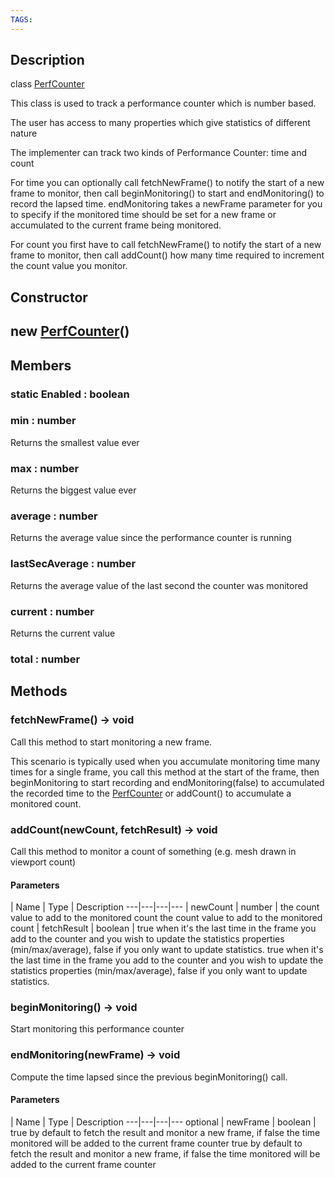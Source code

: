 ```yaml
---
TAGS:
---
```

## Description

class [PerfCounter](/classes/3.0/PerfCounter)

This class is used to track a performance counter which is number based.

The user has access to many properties which give statistics of different nature

The implementer can track two kinds of Performance Counter: time and count

For time you can optionally call fetchNewFrame() to notify the start of a new frame to monitor, then call beginMonitoring() to start and endMonitoring() to record the lapsed time. endMonitoring takes a newFrame parameter for you to specify if the monitored time should be set for a new frame or accumulated to the current frame being monitored.

For count you first have to call fetchNewFrame() to notify the start of a new frame to monitor, then call addCount() how many time required to increment the count value you monitor.

## Constructor

## new [PerfCounter](/classes/3.0/PerfCounter)()


## Members

### static Enabled : boolean



### min : number

Returns the smallest value ever

### max : number

Returns the biggest value ever

### average : number

Returns the average value since the performance counter is running

### lastSecAverage : number

Returns the average value of the last second the counter was monitored

### current : number

Returns the current value

### total : number



## Methods

### fetchNewFrame() &rarr; void

Call this method to start monitoring a new frame.

This scenario is typically used when you accumulate monitoring time many times for a single frame, you call this method at the start of the frame, then beginMonitoring to start recording and endMonitoring(false) to accumulated the recorded time to the [PerfCounter](/classes/3.0/PerfCounter) or addCount() to accumulate a monitored count.
### addCount(newCount, fetchResult) &rarr; void

Call this method to monitor a count of something (e.g. mesh drawn in viewport count)

#### Parameters
 | Name | Type | Description
---|---|---|---
 | newCount | number |  the count value to add to the monitored count  the count value to add to the monitored count
 | fetchResult | boolean |  true when it's the last time in the frame you add to the counter and you wish to update the statistics properties (min/max/average), false if you only want to update statistics.  true when it's the last time in the frame you add to the counter and you wish to update the statistics properties (min/max/average), false if you only want to update statistics.
### beginMonitoring() &rarr; void

Start monitoring this performance counter
### endMonitoring(newFrame) &rarr; void

Compute the time lapsed since the previous beginMonitoring() call.

#### Parameters
 | Name | Type | Description
---|---|---|---
optional | newFrame | boolean |  true by default to fetch the result and monitor a new frame, if false the time monitored will be added to the current frame counter  true by default to fetch the result and monitor a new frame, if false the time monitored will be added to the current frame counter

